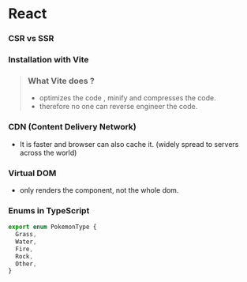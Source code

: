 # React

### CSR vs SSR

### Installation with Vite

> ### What Vite does ? 
> - optimizes the code , minify and compresses the code.
> - therefore no one can reverse engineer the code.

### CDN (Content Delivery Network)

- It is faster and browser can also cache it. (widely spread to servers across the world)

### Virtual DOM

- only renders the component, not the whole dom.

### Enums in TypeScript

```typescript
export enum PokemonType {
  Grass,
  Water,
  Fire,
  Rock,
  Other,
}
```

